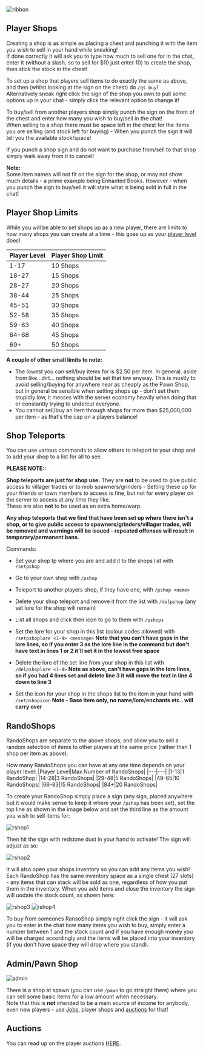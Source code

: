 ![ribbon](images/L-ribbon.png) 

## Player Shops

Creating a shop is as simple as placing a chest and punching it with the item you wish to sell in your hand while sneaking!<br>
If done correctly it will ask you to type how much to sell one for in the chat, enter it (without a slash, so to sell for $10 just enter 10) to create the shop, then stick the stock in the chest!

To set up a shop that players sell items to do exactly the same as above, and then (whilst looking at the sign on the chest) do `/qs buy`!<br>
Alternatively sneak right click the sign of the shop you own to pull some options up in your chat - simply click the relevant option to change it!

To buy/sell from another players shop simply punch the sign on the front of the chest and enter how many you wish to buy/sell in the chat!<br>
When selling to a shop there must be space left in the chest for the items you are selling (and stock left for buying) - When you punch the sign it will tell you the available stock/space!

If you punch a shop sign and do not want to purchase from/sell to that shop simply walk away from it to cancel!

**Note:**<br>
Some item names will not fit on the sign for the shop, or may not show much details - a prime example being Enhanted Books. However - when you punch the sign to buy/sell it will state what is being sold in full in the chat!

## Player Shop Limits

While you will be able to set shops up as a new player, there are limits to how many shops you can create at a time - this goes up as your [player level](https://legioncraft.co.uk/wiki/levels.html) does!

|**Player Level**|**Player Shop Limit**|
|---|---|
|1-17|10 Shops|
|18-27|15 Shops|
|28-27|20 Shops|
|38-44|25 Shops|
|45-51|30 Shops|
|52-58|35 Shops|
|59-63|40 Shops|
|64-68|45 Shops|
|69+|50 Shops|

**A couple of other small limits to note:**<br>
- The lowest you can sell/buy items for is $2.50 per item. In general, aside from like...dirt... nothing should be set that low anyway. This is mostly to avoid selling/buying for anywhere near as cheaply as the Pawn Shop, but in general be sensible when setting shops up - don't set them stupidly low, it messes with the server economy heavily when doing that or constantly trying to undercut everyone.
- You cannot sell/buy an item through shops for more than $25,000,000 per item - as that's the cap on a players balance!

## Shop Teleports

You can use various commands to allow others to teleport to your shop and to add your shop to a list for all to see.

**PLEASE NOTE::**

**Shop teleports are just for shop use.** 
They are **not** to be used to give public access to villager trades or to mob spawners/grinders - Setting these up for your friends or town members to access is fine, but not for every player on the server to access at any time they like.<br>
These are also **not** to be used as an extra home/warp. 

**Any shop teleports that we find that have been set up where there isn't a shop, or to give public access to spawners/grinders/villager trades, will be removed and warnings will be issued - repeated offenses will result in temporary/permanent bans.**


Commands:
- Set your shop tp where you are and add it to the shops list with `/setpshop`
- Go to your own shop with `/pshop`
- Teleport to another players shop, if they have one, with `/pshop <name>`
- Delete your shop teleport and remove it from the list with `/delpshop` (any set lore for the shop will remain)

- List all shops and click their icon to go to them with `/pshops`
- Set the lore for your shop in this list (colour codes allowed) with `/setpshoplore <1-4> <message>`
**Note that you can't have gaps in the lore lines, so if you enter 3 as the lore line in the command but don't have text in lines 1 or 2 it'll set it in the lowest free space**
- Delete the lore of the set line from your shop in this list with `/delpshoplore <1-4>`
**Note as above, can't have gaps in the lore lines, so if you had 4 lines set and delete line 3 it will move the text in line 4 down to line 3**
- Set the icon for your shop in the shops list to the item in your hand with `/setpshopicon`
**Note - Base item only, no name/lore/enchants etc.. will carry over**

## RandoShops

RandoShops are separate to the above shops, and allow you to sell a random selection of items to other players at the same price (rather than 1 shop per item as above).

How many RandoShops you can have at any one time depends on your player level:
|Player Level|Max Number of RandoShops|
|---|---|
|1-13|1 RandoShop|
|14-28|3 RandoShops|
|29-48|5 RandoShops|
|49-65|10 RandoShops|
|66-83|15 RandoShops|
|84+|20 RandoShops|

To create your RandoShop simply place a sign (any sign, placed anywhere but it would make sense to keep it where your `/pshop` has been set), set the top line as shown in the image below and set the third line as the amount you wish to sell items for:

![rshop1](images/rshop1.png)

Then hit the sign with redstone dust in your hand to activate! The sign will adjust as so:

![rshop2](images/rshop2.png)

It will also open your shops inventory so you can add any items you wish! Each RandoShop has the same inventory space as a single chest (27 slots) - any items that can stack will be sold as one, regardless of how you put them in the inventory. When you add items and close the inventory the sign will uodate the stock count, as shown here:

![rshop3](images/rshop3.png)
![rshop4](images/rshop4.png)

To buy from someones RansoShop simply right click the sign - it will ask you to enter in the chat how many items you wish to buy, simply enter a number between 1 and the stock count and if you have enough money you will be charged accordingly and the items will be placed into your inventory (if you don't have space they will drop where you stand).

## Admin/Pawn Shop

![admin](images/ashop.png)

There is a shop at spawn (you can use `/pawn` to go straight there) where you can sell some basic items for a low amount when necessary.<br>
Note that this is **not** intended to be a main source of income for anybody, even new players - use [Jobs](money.md), player shops and [auctions](auctions.md) for that!

## Auctions

You can read up on the player auctions [HERE](auctions.md).
